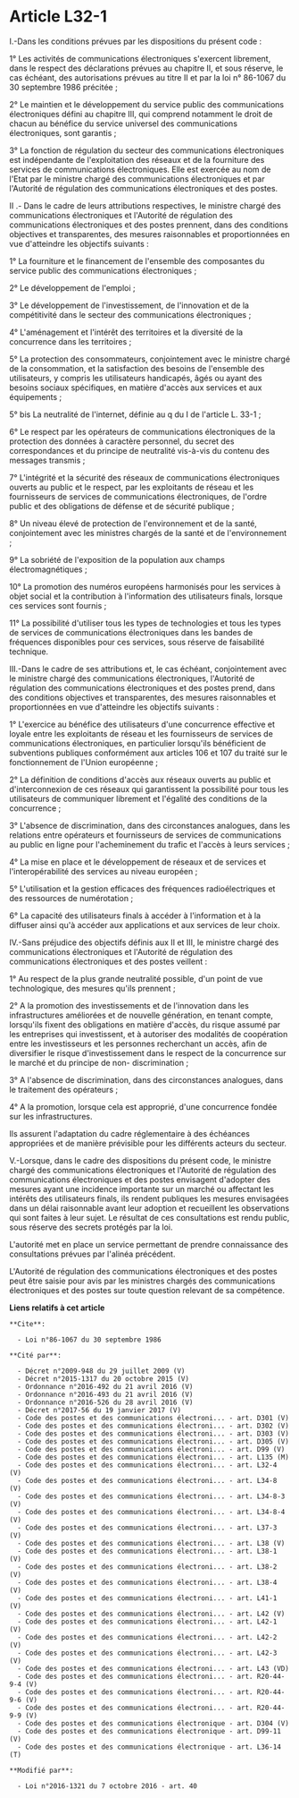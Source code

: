 # Article L32-1

I.-Dans les conditions prévues par les dispositions du présent code : 

1° Les activités de communications électroniques s'exercent librement, dans le respect des déclarations prévues au chapitre
II, et sous réserve, le cas échéant, des autorisations prévues au titre II et par la loi n° 86-1067 du 30 septembre 1986
précitée ; 

2° Le maintien et le développement du service public des communications électroniques défini au chapitre III, qui comprend
notamment le droit de chacun au bénéfice du service universel des communications électroniques, sont garantis ; 

3° La fonction de régulation du secteur des communications électroniques est indépendante de l'exploitation des réseaux et de
la fourniture des services de communications électroniques. Elle est exercée au nom de l'Etat par le ministre chargé des
communications électroniques et par l'Autorité de régulation des communications électroniques et des postes. 

II .- Dans le cadre de leurs attributions respectives, le ministre chargé des communications électroniques et l'Autorité de
régulation des communications électroniques et des postes prennent, dans des conditions objectives et transparentes, des
mesures raisonnables et proportionnées en vue d'atteindre les objectifs suivants : 

1° La fourniture et le financement de l'ensemble des composantes du service public des communications électroniques ; 

2° Le développement de l'emploi ; 

3° Le développement de l'investissement, de l'innovation et de la compétitivité dans le secteur des communications
électroniques ; 

4° L'aménagement et l'intérêt des territoires et la diversité de la concurrence dans les territoires ; 

5° La protection des consommateurs, conjointement avec le ministre chargé de la consommation, et la satisfaction des besoins
de l'ensemble des utilisateurs, y compris les utilisateurs handicapés, âgés ou ayant des besoins sociaux spécifiques, en
matière d'accès aux services et aux équipements ; 

5° bis La neutralité de l'internet, définie au q du I de l'article L. 33-1 ;

6° Le respect par les opérateurs de communications électroniques de la protection des données à caractère personnel, du
secret des correspondances et du principe de neutralité vis-à-vis du contenu des messages transmis ; 

7° L'intégrité et la sécurité des réseaux de communications électroniques ouverts au public et le respect, par les
exploitants de réseau et les fournisseurs de services de communications électroniques, de l'ordre public et des obligations
de défense et de sécurité publique ; 

8° Un niveau élevé de protection de l'environnement et de la santé, conjointement avec les ministres chargés de la santé et
de l'environnement ; 

9° La sobriété de l'exposition de la population aux champs électromagnétiques ; 

10° La promotion des numéros européens harmonisés pour les services à objet social et la contribution à l'information des
utilisateurs finals, lorsque ces services sont fournis ; 

11° La possibilité d'utiliser tous les types de technologies et tous les types de services de communications électroniques
dans les bandes de fréquences disponibles pour ces services, sous réserve de faisabilité technique. 

III.-Dans le cadre de ses attributions et, le cas échéant, conjointement avec le ministre chargé des communications
électroniques, l'Autorité de régulation des communications électroniques et des postes prend, dans des conditions objectives
et transparentes, des mesures raisonnables et proportionnées en vue d'atteindre les objectifs suivants : 

1° L'exercice au bénéfice des utilisateurs d'une concurrence effective et loyale entre les exploitants de réseau et les
fournisseurs de services de communications électroniques, en particulier lorsqu'ils bénéficient de subventions publiques
conformément aux articles 106 et 107 du traité sur le fonctionnement de l'Union européenne ; 

2° La définition de conditions d'accès aux réseaux ouverts au public et d'interconnexion de ces réseaux qui garantissent la
possibilité pour tous les utilisateurs de communiquer librement et l'égalité des conditions de la concurrence ; 

3° L'absence de discrimination, dans des circonstances analogues, dans les relations entre opérateurs et fournisseurs de
services de communications au public en ligne pour l'acheminement du trafic et l'accès à leurs services ; 

4° La mise en place et le développement de réseaux et de services et l'interopérabilité des services au niveau européen ; 

5° L'utilisation et la gestion efficaces des fréquences radioélectriques et des ressources de numérotation ; 

6° La capacité des utilisateurs finals à accéder à l'information et à la diffuser ainsi qu'à accéder aux applications et aux
services de leur choix. 

IV.-Sans préjudice des objectifs définis aux II et III, le ministre chargé des communications électroniques et l'Autorité de
régulation des communications électroniques et des postes veillent : 

1° Au respect de la plus grande neutralité possible, d'un point de vue technologique, des mesures qu'ils prennent ; 

2° A la promotion des investissements et de l'innovation dans les infrastructures améliorées et de nouvelle génération, en
tenant compte, lorsqu'ils fixent des obligations en matière d'accès, du risque assumé par les entreprises qui investissent,
et à autoriser des modalités de coopération entre les investisseurs et les personnes recherchant un accès, afin de
diversifier le risque d'investissement dans le respect de la concurrence sur le marché et du principe de non-
discrimination ; 

3° A l'absence de discrimination, dans des circonstances analogues, dans le traitement des opérateurs ; 

4° A la promotion, lorsque cela est approprié, d'une concurrence fondée sur les infrastructures. 

Ils assurent l'adaptation du cadre réglementaire à des échéances appropriées et de manière prévisible pour les différents
acteurs du secteur. 

V.-Lorsque, dans le cadre des dispositions du présent code, le ministre chargé des communications électroniques et l'Autorité
de régulation des communications électroniques et des postes envisagent d'adopter des mesures ayant une incidence importante
sur un marché ou affectant les intérêts des utilisateurs finals, ils rendent publiques les mesures envisagées dans un délai
raisonnable avant leur adoption et recueillent les observations qui sont faites à leur sujet. Le résultat de ces
consultations est rendu public, sous réserve des secrets protégés par la loi. 

L'autorité met en place un service permettant de prendre connaissance des consultations prévues par l'alinéa précédent.

L'Autorité de régulation des communications électroniques et des postes peut être saisie pour avis par les ministres chargés
des communications électroniques et des postes sur toute question relevant de sa compétence.

**Liens relatifs à cet article**

	**Cite**:

	  - Loi n°86-1067 du 30 septembre 1986

	**Cité par**:

	  - Décret n°2009-948 du 29 juillet 2009 (V)
	  - Décret n°2015-1317 du 20 octobre 2015 (V)
	  - Ordonnance n°2016-492 du 21 avril 2016 (V)
	  - Ordonnance n°2016-493 du 21 avril 2016 (V)
	  - Ordonnance n°2016-526 du 28 avril 2016 (V)
	  - Décret n°2017-56 du 19 janvier 2017 (V)
	  - Code des postes et des communications électroni... - art. D301 (V)
	  - Code des postes et des communications électroni... - art. D302 (V)
	  - Code des postes et des communications électroni... - art. D303 (V)
	  - Code des postes et des communications électroni... - art. D305 (V)
	  - Code des postes et des communications électroni... - art. D99 (V)
	  - Code des postes et des communications électroni... - art. L135 (M)
	  - Code des postes et des communications électroni... - art. L32-4 (V)
	  - Code des postes et des communications électroni... - art. L34-8 (V)
	  - Code des postes et des communications électroni... - art. L34-8-3 (V)
	  - Code des postes et des communications électroni... - art. L34-8-4 (V)
	  - Code des postes et des communications électroni... - art. L37-3 (V)
	  - Code des postes et des communications électroni... - art. L38 (V)
	  - Code des postes et des communications électroni... - art. L38-1 (V)
	  - Code des postes et des communications électroni... - art. L38-2 (V)
	  - Code des postes et des communications électroni... - art. L38-4 (V)
	  - Code des postes et des communications électroni... - art. L41-1 (V)
	  - Code des postes et des communications électroni... - art. L42 (V)
	  - Code des postes et des communications électroni... - art. L42-1 (V)
	  - Code des postes et des communications électroni... - art. L42-2 (V)
	  - Code des postes et des communications électroni... - art. L42-3 (V)
	  - Code des postes et des communications électroni... - art. L43 (VD)
	  - Code des postes et des communications électroni... - art. R20-44-9-4 (V)
	  - Code des postes et des communications électroni... - art. R20-44-9-6 (V)
	  - Code des postes et des communications électroni... - art. R20-44-9-9 (V)
	  - Code des postes et des communications électronique - art. D304 (V)
	  - Code des postes et des communications électronique - art. D99-11 (V)
	  - Code des postes et des communications électronique - art. L36-14 (T)

	**Modifié par**:

	  - Loi n°2016-1321 du 7 octobre 2016 - art. 40
